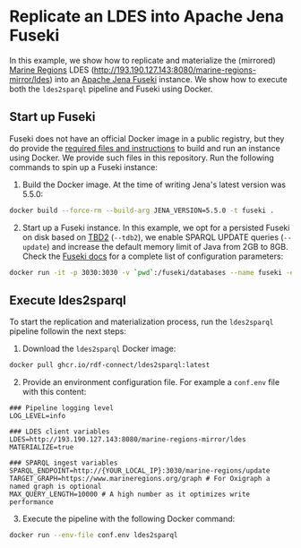 # Replicate an LDES into Apache Jena Fuseki

In this example, we show how to replicate and materialize the (mirrored) [Marine Regions](https://marineregions.org) LDES (<http://193.190.127.143:8080/marine-regions-mirror/ldes>) into an [Apache Jena Fuseki](https://jena.apache.org/documentation/fuseki2/) instance. We show how to execute both the `ldes2sparql` pipeline and Fuseki using Docker.

## Start up Fuseki

Fuseki does not have an official Docker image in a public registry, but they do provide the [required files and instructions](https://github.com/apache/jena/tree/main/jena-fuseki2/jena-fuseki-docker) to build and run an instance using Docker. We provide such files in this repository. Run the following commands to spin up a Fuseki instance:

1. Build the Docker image. At the time of writing Jena's latest version was 5.5.0:
```bash
docker build --force-rm --build-arg JENA_VERSION=5.5.0 -t fuseki .
```
2. Start up a Fuseki instance. In this example, we opt for a persisted Fuseki on disk based on [TBD2](https://jena.apache.org/documentation/tdb2/) (`--tdb2`), we enable SPARQL UPDATE queries (`--update`) and increase the default memory limit of Java from 2GB to 8GB. Check the [Fuseki docs](https://jena.apache.org/documentation/fuseki2/fuseki-configuration.html) for a complete list of configuration parameters:  
```bash
docker run -it -p 3030:3030 -v `pwd`:/fuseki/databases --name fuseki -e JAVA_OPTIONS="-Xmx8192m -Xms8192m" fuseki --tdb2 --update --loc databases /marine-regions
```

## Execute ldes2sparql

To start the replication and materialization process, run the `ldes2sparql` pipeline followin the next steps:

1. Download the `ldes2sparql` Docker image:
```bash
docker pull ghcr.io/rdf-connect/ldes2sparql:latest
```
2. Provide an environment configuration file. For example a `conf.env` file with this content:
```dotenv
### Pipeline logging level
LOG_LEVEL=info

### LDES client variables
LDES=http://193.190.127.143:8080/marine-regions-mirror/ldes
MATERIALIZE=true

### SPARQL ingest variables
SPARQL_ENDPOINT=http://{YOUR_LOCAL_IP}:3030/marine-regions/update
TARGET_GRAPH=https://www.marineregions.org/graph # For Oxigraph a named graph is optional
MAX_QUERY_LENGTH=10000 # A high number as it optimizes write performance
```
3. Execute the pipeline with the following Docker command:
```bash
docker run --env-file conf.env ldes2sparql
```
